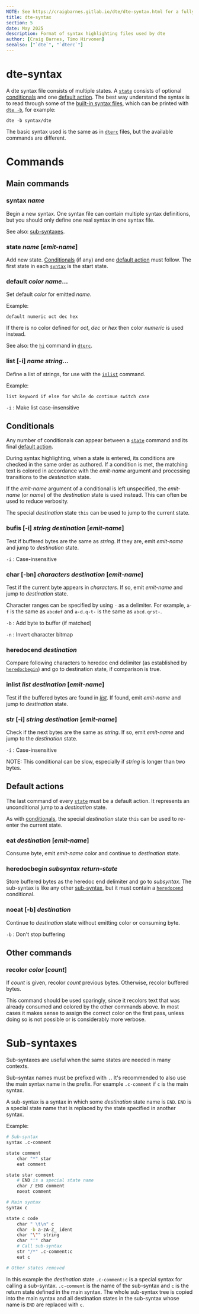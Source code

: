 ```yaml
---
NOTE: See https://craigbarnes.gitlab.io/dte/dte-syntax.html for a fully rendered version of this document
title: dte-syntax
section: 5
date: May 2025
description: Format of syntax highlighting files used by dte
author: [Craig Barnes, Timo Hirvonen]
seealso: ["`dte`", "`dterc`"]
---
```


# dte-syntax

A dte syntax file consists of multiple states. A [`state`] consists of
optional [conditionals] and one [default action]. The best way understand
the syntax is to read through some of the [built-in syntax files], which
can be printed with [`dte -b`], for example:

    dte -b syntax/dte

The basic syntax used is the same as in [`dterc`] files, but the available
commands are different.

# Commands

## Main commands

### **syntax** _name_

Begin a new syntax. One syntax file can contain multiple syntax
definitions, but you should only define one real syntax in one
syntax file.

See also: [sub-syntaxes].

### **state** _name_ [_emit-name_]

Add new state. [Conditionals][] (if any) and one [default action]
must follow. The first state in each [`syntax`] is the start state.

### **default** _color_ _name_...

Set default _color_ for emitted _name_.

Example:

    default numeric oct dec hex

If there is no color defined for _oct_, _dec_ or _hex_ then color
_numeric_ is used instead.

See also: the [`hi`] command in [`dterc`].

### **list** [**-i**] _name_ _string_...

Define a list of strings, for use with the [`inlist`] command.

Example:

    list keyword if else for while do continue switch case

`-i`
:   Make list case-insensitive

## Conditionals

Any number of conditionals can appear between a [`state`] command
and its final [default action].

During syntax highlighting, when a state is entered, its conditions
are checked in the same order as authored. If a condition is met, the
matching text is colored in accordance with the _emit-name_ argument
and processing transitions to the _destination_ state.

If the _emit-name_ argument of a conditional is left unspecified, the
_emit-name_ (or _name_) of the _destination_ state is used
instead. This can often be used to reduce verbosity.

The special _destination_ state `this` can be used to jump to the
current state.

### **bufis** [**-i**] _string_ _destination_ [_emit-name_]

Test if buffered bytes are the same as _string_. If they are, emit
_emit-name_ and jump to _destination_ state.

`-i`
:   Case-insensitive

### **char** [**-bn**] _characters_ _destination_ [_emit-name_]

Test if the current byte appears in _characters_. If so, emit
_emit-name_ and jump to _destination_ state.

Character ranges can be specified by using `-` as a delimiter.
For example, `a-f` is the same as `abcdef` and `a-d.q-t-` is
the same as `abcd.qrst-`.

`-b`
:   Add byte to buffer (if matched)

`-n`
:   Invert character bitmap

### **heredocend** _destination_

Compare following characters to heredoc end delimiter (as established by
[`heredocbegin`]) and go to destination state, if comparison is true.

### **inlist** _list_ _destination_ [_emit-name_]

Test if the buffered bytes are found in [_list_][`list`]. If found, emit
_emit-name_ and jump to _destination_ state.

### **str** [**-i**] _string_ _destination_ [_emit-name_]

Check if the next bytes are the same as _string_. If so, emit
_emit-name_ and jump to the _destination_ state.

`-i`
:   Case-insensitive

NOTE: This conditional can be slow, especially if _string_ is
longer than two bytes.

## Default actions

The last command of every [`state`] must be a default action. It
represents an unconditional jump to a _destination_ state.

As with [conditionals], the special _destination_ state `this` can
be used to re-enter the current state.

### **eat** _destination_ [_emit-name_]

Consume byte, emit _emit-name_ color and continue to _destination_
state.

### **heredocbegin** _subsyntax_ _return-state_

Store buffered bytes as the heredoc end delimiter and go to _subsyntax_.
The sub-syntax is like any other [sub-syntax], but it must contain a
[`heredocend`] conditional.

### **noeat** [**-b**] _destination_

Continue to _destination_ state without emitting color or consuming
byte.

`-b`
:   Don't stop buffering

## Other commands

### **recolor** _color_ [_count_]

If _count_ is given, recolor _count_ previous bytes. Otherwise,
recolor buffered bytes.

This command should be used sparingly, since it recolors text that was
already consumed and colored by the other commands above. In most cases
it makes sense to assign the correct color on the first pass, unless
doing so is not possible or is considerably more verbose.

# Sub-syntaxes

Sub-syntaxes are useful when the same states are needed in many contexts.

Sub-syntax names must be prefixed with `.`. It's recommended to also use
the main syntax name in the prefix. For example `.c-comment` if `c` is
the main syntax.

A sub-syntax is a syntax in which some _destination_ state name is
`END`. `END` is a special state name that is replaced by the state
specified in another syntax.

Example:

```sh
# Sub-syntax
syntax .c-comment

state comment
    char "*" star
    eat comment

state star comment
    # END is a special state name
    char / END comment
    noeat comment

# Main syntax
syntax c

state c code
    char " \t\n" c
    char -b a-zA-Z_ ident
    char "\"" string
    char "'" char
    # Call sub-syntax
    str "/*" .c-comment:c
    eat c

# Other states removed
```

In this example the _destination_ state `.c-comment:c` is a special syntax
for calling a sub-syntax. `.c-comment` is the name of the sub-syntax and
`c` is the return state defined in the main syntax. The whole sub-syntax
tree is copied into the main syntax and all destination states in the
sub-syntax whose name is `END` are replaced with `c`.


[`dte -b`]: https://craigbarnes.gitlab.io/dte/dte.html#options:~:text=%2Db%20rcname,-Dump
[`dterc`]: https://craigbarnes.gitlab.io/dte/dterc.html
[`hi`]: https://craigbarnes.gitlab.io/dte/dterc.html#hi
[built-in syntax files]: https://gitlab.com/craigbarnes/dte/tree/master/config/syntax

[`heredocbegin`]: #heredocbegin
[`heredocend`]: #heredocend
[`inlist`]: #inlist
[`list`]: #list
[`state`]: #state
[`syntax`]: #syntax

[Conditionals]: #conditionals
[conditionals]: #conditionals
[default action]: #default-actions
[default actions]: #default-actions
[sub-syntaxes]: #sub-syntaxes
[sub-syntax]: #sub-syntaxes
